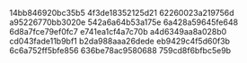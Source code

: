 14bb846920bc35b5
4f3de18352125d21
62260023a219756d
a95226770bb3020e
542a6a64b53a175e
6a428a59645fe648
6d8a7fce79ef0fc7
e741ea1cf4a7c70b
a4d6349aa8a028b0
cd043fade11b9bf1
b2da988aaa26dede
eb9429c4f5d60f3b
6c6a752ff5bfe856
636be78ac9580688
759cd8f6bfbc5e9b
